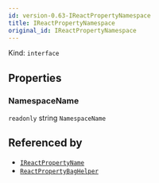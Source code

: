 ```yaml
---
id: version-0.63-IReactPropertyNamespace
title: IReactPropertyNamespace
original_id: IReactPropertyNamespace
---
```


Kind: `interface`



## Properties
### NamespaceName
`readonly`  string `NamespaceName`






## Referenced by
- [`IReactPropertyName`](IReactPropertyName)
- [`ReactPropertyBagHelper`](ReactPropertyBagHelper)
